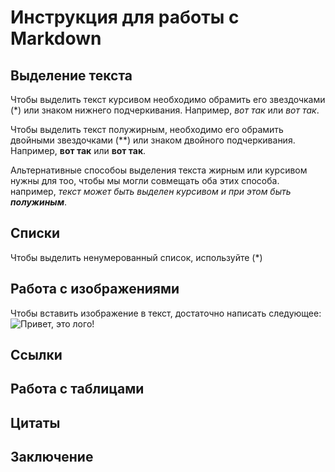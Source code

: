 # Инструкция для работы с Markdown

## Выделение текста

Чтобы выделить текст курсивом необходимо обрамить его звездочками (*) или знаком нижнего подчеркивания. Например, *вот так* или _вот так_.

Чтобы выделить текст полужирным, необходимо его обрамить двойными звездочками (**) или знаком двойного подчеркивания.
Например, **вот так** или __вот так__.

Альтернативные способоы выделения текста жирным или курсивом нужны для тоо, чтобы мы могли совмещать оба этих способа. например, _текст может быть выделен курсивом и при этом быть **полужиным**_.

## Списки
Чтобы выделить ненумерованный список, используйте (*)

## Работа с изображениями

Чтобы вставить изображение в текст, достаточно написать следующее:
![Привет, это лого!](лого.png)

## Ссылки

## Работа с таблицами

## Цитаты

## Заключение